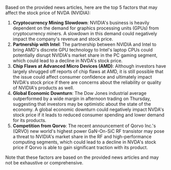 Based on the provided news articles, here are the top 5 factors that may affect the stock price of NVDA (NVIDIA):

1. **Cryptocurrency Mining Slowdown**: NVIDIA's business is heavily dependent on the demand for graphics processing units (GPUs) from cryptocurrency miners. A slowdown in this demand could negatively impact the company's revenue and stock price.
2. **Partnership with Intel**: The partnership between NVIDIA and Intel to bring AMD's discrete GPU technology to Intel's laptop CPUs could potentially disrupt NVIDIA's market share in the PC gaming segment, which could lead to a decline in NVDA's stock price.
3. **Chip Flaws at Advanced Micro Devices (AMD)**: Although investors have largely shrugged off reports of chip flaws at AMD, it is still possible that the issue could affect consumer confidence and ultimately impact NVDA's stock price if there are concerns about the reliability or quality of NVIDIA's products as well.
4. **Global Economic Downturn**: The Dow Jones industrial average outperformed by a wide margin in afternoon trading on Thursday, suggesting that investors may be optimistic about the state of the economy. A global economic downturn could negatively impact NVDA's stock price if it leads to reduced consumer spending and lower demand for its products.
5. **Competition from Qorvo**: The recent announcement of Qorvo Inc.'s (QRVO) new world's highest power GaN-On-SiC RF transistor may pose a threat to NVIDIA's market share in the RF and high-performance computing segments, which could lead to a decline in NVDA's stock price if Qorvo is able to gain significant traction with its product.

Note that these factors are based on the provided news articles and may not be exhaustive or comprehensive.